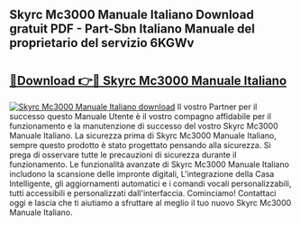 ## Skyrc Mc3000 Manuale Italiano Download gratuit PDF - Part-Sbn Italiano Manuale del proprietario del servizio 6KGWv

# <h2><a href="http://dffys8r.blite.top/?on=Skyrc+Mc3000+Manuale+Italiano">🔗Download 👉🔴 Skyrc Mc3000 Manuale Italiano</a></h2>

[![Skyrc Mc3000 Manuale Italiano download](https://i.imgur.com/lujVjoI.png)](http://dffys8r.blite.top/?on=Skyrc+Mc3000+Manuale+Italiano)
Il vostro Partner per il successo questo Manuale Utente è il vostro compagno affidabile per il funzionamento e la manutenzione di successo del vostro Skyrc Mc3000 Manuale Italiano. La sicurezza prima di Skyrc Mc3000 Manuale Italiano, sempre questo prodotto è stato progettato pensando alla sicurezza. Si prega di osservare tutte le precauzioni di sicurezza durante il funzionamento. Le funzionalità avanzate di Skyrc Mc3000 Manuale Italiano includono la scansione delle impronte digitali, L'integrazione della Casa Intelligente, gli aggiornamenti automatici e i comandi vocali personalizzabili, tutti accessibili e personalizzati dall'interfaccia. Cominciamo! Contattaci oggi e lascia che ti aiutiamo a sfruttare al meglio il tuo nuovo Skyrc Mc3000 Manuale Italiano.
